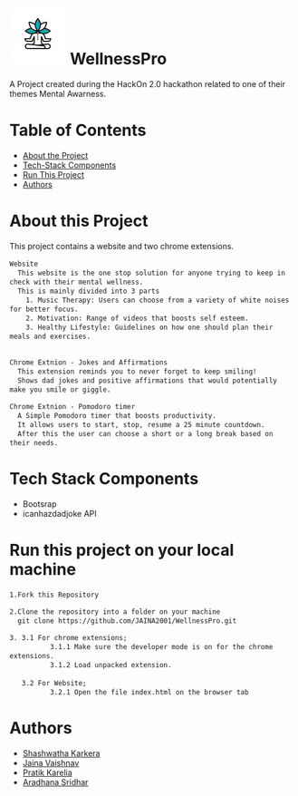  # <img src="logo.png" width="100" height="100"/> WellnessPro
  
A Project created during the HackOn 2.0 hackathon related to one of their themes Mental Awarness.

# Table of Contents
- [About the Project](#about-this-project)
- [Tech-Stack Components](#tech-stack-components)
- [Run This Project](#run-this-project-on-your-local-machine)
- [Authors](#authors)

# About this Project
This project contains a website and two chrome extensions.
```
Website
  This website is the one stop solution for anyone trying to keep in check with their mental wellness.
  This is mainly divided into 3 parts
    1. Music Therapy: Users can choose from a variety of white noises for better focus.
    2. Motivation: Range of videos that boosts self esteem.
    3. Healthy Lifestyle: Guidelines on how one should plan their meals and exercises.
  
```
```
Chrome Extnion - Jokes and Affirmations
  This extension reminds you to never forget to keep smiling! 
  Shows dad jokes and positive affirmations that would potentially make you smile or giggle.

```
```
Chrome Extnion - Pomodoro timer 
  A Simple Pomodoro timer that boosts productivity.
  It allows users to start, stop, resume a 25 minute countdown. 
  After this the user can choose a short or a long break based on their needs.

```
# Tech Stack Components
 * Bootsrap
 * icanhazdadjoke API
# Run this project on your local machine
```
1.Fork this Repository
```
```
2.Clone the repository into a folder on your machine
  git clone https://github.com/JAINA2001/WellnessPro.git
```
```
3. 3.1 For chrome extensions;
          3.1.1 Make sure the developer mode is on for the chrome extensions.
          3.1.2 Load unpacked extension.

   3.2 For Website;
          3.2.1 Open the file index.html on the browser tab 
```
# Authors
- [Shashwatha Karkera](https://github.com/shashwatha411)
- [Jaina Vaishnav](https://github.com/JAINA2001)
- [Pratik Karelia](https://github.com/pratikkarelia25)
- [Aradhana Sridhar](https://github.com/AraSridhar)

